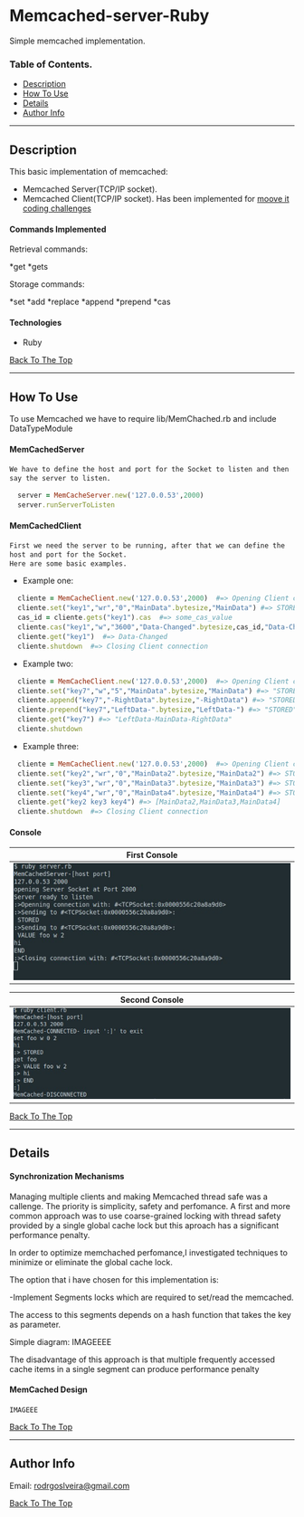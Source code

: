 # Memcached-server-Ruby
Simple memcached implementation.
### Table of Contents.

- [Description](#description)
- [How To Use](#how-to-use)
- [Details](#details)
- [Author Info](#author-info)

---

## Description

This basic implementation of memcached:
- Memcached Server(TCP/IP socket).
- Memcached Client(TCP/IP socket).
Has been implemented for [moove it coding challenges](https://github.com/moove-it/coding-challenges/blob/master/ruby.md)

#### Commands Implemented

Retrieval commands:

*get
*gets

Storage commands:

*set
*add
*replace
*append
*prepend
*cas


#### Technologies

- Ruby


[Back To The Top](#Memcached-server-Ruby)

---

## How To Use

   To use Memcached we have to require lib/MemChached.rb and include DataTypeModule
    
#### MemCachedServer

    We have to define the host and port for the Socket to listen and then say the server to listen.

```ruby
  server = MemCacheServer.new('127.0.0.53',2000)
  server.runServerToListen
```
#### MemCachedClient
    First we need the server to be running, after that we can define the host and port for the Socket.
    Here are some basic examples.
  
   - Example one: 
   
```ruby
  cliente = MemCacheClient.new('127.0.0.53',2000)  #=> Opening Client connection
  cliente.set("key1","wr","0","MainData".bytesize,"MainData") #=> STORED
  cas_id = cliente.gets("key1").cas  #=> some_cas_value
  cliente.cas("key1","w","3600","Data-Changed".bytesize,cas_id,"Data-Changed")  #=> STORED
  cliente.get("key1")  #=> Data-Changed
  cliente.shutdown  #=> Closing Client connection
```
   - Example two:
   
```ruby
  cliente = MemCacheClient.new('127.0.0.53',2000)  #=> Opening Client connection
  cliente.set("key7","w","5","MainData".bytesize,"MainData") #=> "STORED"
  cliente.append("key7","-RightData".bytesize,"-RightData") #=> "STORED"
  cliente.prepend("key7","LeftData-".bytesize,"LeftData-") #=> "STORED"
  cliente.get("key7") #=> "LeftData-MainData-RightData"
  cliente.shutdown
```
   - Example three:
   
```ruby
  cliente = MemCacheClient.new('127.0.0.53',2000)  #=> Opening Client connection
  cliente.set("key2","wr","0","MainData2".bytesize,"MainData2") #=> STORED
  cliente.set("key3","wr","0","MainData3".bytesize,"MainData3") #=> STORED
  cliente.set("key4","wr","0","MainData4".bytesize,"MainData4") #=> STORED
  cliente.get("key2 key3 key4") #=> [MainData2,MainData3,MainData4]
  cliente.shutdown  #=> Closing Client connection
```

#### Console

First Console |
------------ | 
 ![Server execution](/images/MemcachedServer-example.jpg) | 
 
Second Console|
------------ | 
  ![Client execution](https://github.com/rodrgoslveira/Memcached-server-Ruby/blob/main/images/MemcachedClient-example.jpg)| 


[Back To The Top](#Memcached-server-Ruby)

---
## Details

#### Synchronization Mechanisms 

   Managing multiple clients and making Memcached thread safe was a callenge. The priority is simplicity, safety and perfomance.
   A first and more common approach was to use coarse-grained locking with thread safety provided by a single global cache lock but      this aproach has a significant performance penalty.
   
   In order to optimize memchached perfomance,I investigated techniques to minimize or eliminate the global cache lock.
   
   The option that i have chosen for this implementation is:
   
   -Implement Segments locks which are required to set/read the memcached.
   
   The access to this segments depends on a hash function that takes the key as parameter.
   
   Simple diagram:
   IMAGEEEE
   
   The disadvantage of this approach is that multiple frequently accessed cache items in a single segment can produce performance        penalty
   
#### MemCached Design
    IMAGEEE
    
[Back To The Top](#Memcached-server-Ruby)

---
## Author Info

Email: rodrgoslveira@gmail.com

[Back To The Top](#Memcached-server-Ruby)
